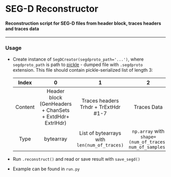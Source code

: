 # SEG-D Reconstructor
#### Reconstruction script for SEG-D files from header block, traces headers and traces data
***
### Usage 

* Create instance of `SegDCreator(segdproto_path='...')`, where `segdproto_path` is path to 
  [pickle](https://docs.python.org/3/library/pickle.html) - dumped file with `.segdproto` extension. 
  This file should contain pickle-serialized list of length 3:

  | Index   | 0      |   1    |   2    |
  | :----:  | :----: | :----: | :----: |
  | Content | Header block <br />(GenHeaders + ChanSets <br /> + ExtdHdr+ ExtrlHdr) | Traces headers <br /> Trhdr + TrExtHdr #1-7 | Traces Data      |   
  | Type    | bytearray | List of bytearrays <br /> with `len(num_of_traces)`       | `np.array` with <br /> `shape=(num_of_traces, num_of_samples)` |

* Run `.reconstruct()` and read or save result with `save_segd()`

* Example can be found in `run.py`